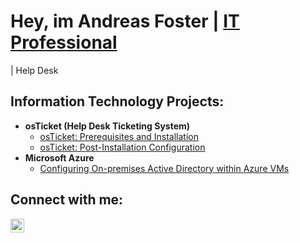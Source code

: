 <h1>Hey, im Andreas Foster | <a href="https://www.linkedin.com/in/andreasfoster">IT Professional</a></h1> | Help Desk 

<h2>  Information Technology Projects:</h2>

- <b>osTicket (Help Desk Ticketing System)</b>
  - [osTicket: Prerequisites and Installation](https://github.com/andreasfoster/osticket-prereqs)
  - [osTicket: Post-Installation Configuration](https://github.com/andreasfoster/post-install-config)
- <b>Microsoft Azure</b>
  - [Configuring On-premises Active Directory within Azure VMs](https://github.com/andreasfoster/deploy)


<h2> Connect with me:</h2>

[<img align="left" alt="Josh | LinkedIn" width="22px" src="https://cdn.jsdelivr.net/npm/simple-icons@v3/icons/linkedin.svg" />][linkedin]

[linkedin]: https://www.linkedin.com/in/andreasfoster
